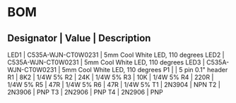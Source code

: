# BOM
Designator | Value | Description
----------------------
LED1 | C535A-WJN-CT0W0231 | 5mm Cool White LED, 110 degrees
LED2 | C535A-WJN-CT0W0231 | 5mm Cool White LED, 110 degrees
LED3 | C535A-WJN-CT0W0231 | 5mm Cool White LED, 110 degrees
P1 | | 5 pin 0.1" header
R1 | 8K2 | 1/4W 5%
R2 | 24K | 1/4W 5%
R3 | 10K | 1/4W 5%
R4 | 220R | 1/4W 5%
R5 | 47R | 1/4W 5%
R6 | 47R | 1/4W 5%
T1 | 2N3904 | NPN
T2 | 2N3906 | PNP
T3 | 2N2906 | PNP
T4 | 2N2906 | PNP
